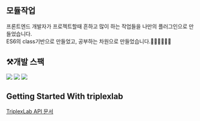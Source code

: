 ## 모듈작업
프론트엔드 개발자가 프로젝트할때 흔하고 많이 하는 작업들을 나만의 플러그인으로 만들었습니다.\
ES6의 class기반으로 만들었고, 공부하는 차원으로 만들었습니다.🧑🏻‍💻🧑🏻‍💻

## ⚒️개발 스팩
![](https://img.shields.io/badge/webpack-8dd6f9?style=for-the-badge&logo=webpack&logoColor=black)
![](https://img.shields.io/badge/Javascript-F7DF1E?style=for-the-badge&logo=JavaScript&logoColor=black)
![](https://img.shields.io/badge/sass-ff4154?style=for-the-badge&logo=sass&logoColor=white)

## Getting Started With triplexlab

[TriplexLab API 문서](https://thdbsgh3443.gitbook.io/triplexlab/)
